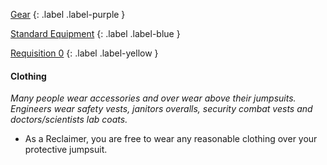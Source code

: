 
[Gear](Game/Gear-List)
{: .label .label-purple }

[Standard Equipment](Game/Standard-Equipment)
{: .label .label-blue }

[Requisition 0](Game/Deployment#Requisition)
{: .label .label-yellow }
#### Clothing
*Many people wear accessories and over wear above their jumpsuits. Engineers wear safety vests, janitors overalls, security combat vests and doctors/scientists lab coats.* 
* As a Reclaimer, you are free to wear any reasonable clothing over your protective jumpsuit.
